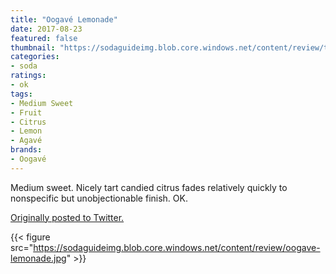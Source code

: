 ```yaml
---
title: "Oogavé Lemonade"
date: 2017-08-23
featured: false
thumbnail: "https://sodaguideimg.blob.core.windows.net/content/review/thumbs/oogave-lemonade.jpg"
categories:
- soda
ratings:
- ok
tags:
- Medium Sweet
- Fruit
- Citrus
- Lemon
- Agavé
brands:
- Oogavé
---
```


Medium sweet. Nicely tart candied citrus fades relatively quickly to nonspecific but unobjectionable finish. OK.

[Originally posted to Twitter.](https://twitter.com/Cavorter/status/900429359776976896)

{{< figure src="https://sodaguideimg.blob.core.windows.net/content/review/oogave-lemonade.jpg" >}}
